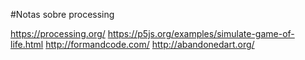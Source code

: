 #Notas sobre processing

https://processing.org/
https://p5js.org/examples/simulate-game-of-life.html
http://formandcode.com/
http://abandonedart.org/
